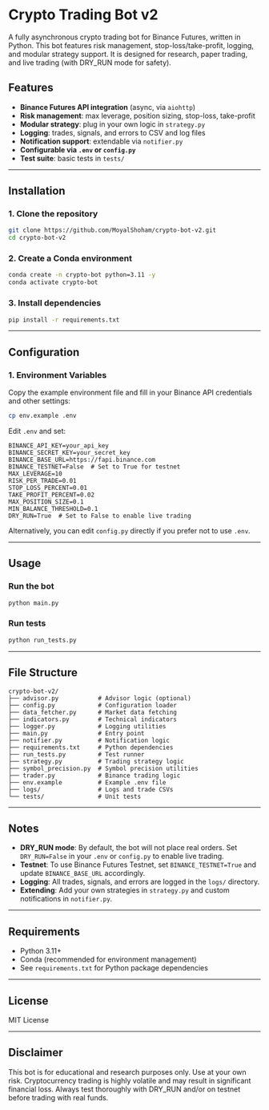# Crypto Trading Bot v2

A fully asynchronous crypto trading bot for Binance Futures, written in Python. This bot features risk management, stop-loss/take-profit, logging, and modular strategy support. It is designed for research, paper trading, and live trading (with DRY_RUN mode for safety).

## Features
- **Binance Futures API integration** (async, via `aiohttp`)
- **Risk management**: max leverage, position sizing, stop-loss, take-profit
- **Modular strategy**: plug in your own logic in `strategy.py`
- **Logging**: trades, signals, and errors to CSV and log files
- **Notification support**: extendable via `notifier.py`
- **Configurable via `.env` or `config.py`**
- **Test suite**: basic tests in `tests/`

---

## Installation

### 1. Clone the repository
```sh
git clone https://github.com/MoyalShoham/crypto-bot-v2.git
cd crypto-bot-v2
```

### 2. Create a Conda environment
```sh
conda create -n crypto-bot python=3.11 -y
conda activate crypto-bot
```

### 3. Install dependencies
```sh
pip install -r requirements.txt
```

---

## Configuration

### 1. Environment Variables

Copy the example environment file and fill in your Binance API credentials and other settings:

```sh
cp env.example .env
```

Edit `.env` and set:
```
BINANCE_API_KEY=your_api_key
BINANCE_SECRET_KEY=your_secret_key
BINANCE_BASE_URL=https://fapi.binance.com
BINANCE_TESTNET=False  # Set to True for testnet
MAX_LEVERAGE=10
RISK_PER_TRADE=0.01
STOP_LOSS_PERCENT=0.01
TAKE_PROFIT_PERCENT=0.02
MAX_POSITION_SIZE=0.1
MIN_BALANCE_THRESHOLD=0.1
DRY_RUN=True  # Set to False to enable live trading
```

Alternatively, you can edit `config.py` directly if you prefer not to use `.env`.

---

## Usage

### Run the bot
```sh
python main.py
```

### Run tests
```sh
python run_tests.py
```

---

## File Structure

```
crypto-bot-v2/
├── advisor.py           # Advisor logic (optional)
├── config.py            # Configuration loader
├── data_fetcher.py      # Market data fetching
├── indicators.py        # Technical indicators
├── logger.py            # Logging utilities
├── main.py              # Entry point
├── notifier.py          # Notification logic
├── requirements.txt     # Python dependencies
├── run_tests.py         # Test runner
├── strategy.py          # Trading strategy logic
├── symbol_precision.py  # Symbol precision utilities
├── trader.py            # Binance trading logic
├── env.example          # Example .env file
├── logs/                # Logs and trade CSVs
└── tests/               # Unit tests
```

---

## Notes
- **DRY_RUN mode**: By default, the bot will not place real orders. Set `DRY_RUN=False` in your `.env` or `config.py` to enable live trading.
- **Testnet**: To use Binance Futures Testnet, set `BINANCE_TESTNET=True` and update `BINANCE_BASE_URL` accordingly.
- **Logging**: All trades, signals, and errors are logged in the `logs/` directory.
- **Extending**: Add your own strategies in `strategy.py` and custom notifications in `notifier.py`.

---

## Requirements
- Python 3.11+
- Conda (recommended for environment management)
- See `requirements.txt` for Python package dependencies

---

## License
MIT License

---

## Disclaimer
This bot is for educational and research purposes only. Use at your own risk. Cryptocurrency trading is highly volatile and may result in significant financial loss. Always test thoroughly with DRY_RUN and/or on testnet before trading with real funds.
